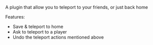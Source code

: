 A plugin that allow you to teleport to your friends, or just back home

Features:

- Save & teleport to home
- Ask to teleport to a player
- Undo the teleport actions mentioned above
